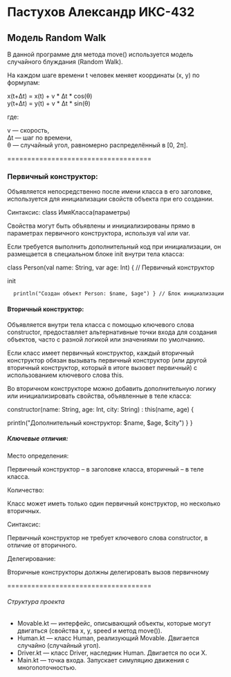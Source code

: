 # Пастухов Александр ИКС-432

## Модель Random Walk
В данной программе для метода move() используется модель случайного блуждания (Random Walk).  

На каждом шаге времени t человек меняет координаты (x, y) по формулам:  

x(t+Δt) = x(t) + v * Δt * cos(θ)  
y(t+Δt) = y(t) + v * Δt * sin(θ)  
  
где:  

v — скорость,  
Δt — шаг по времени,  
θ — случайный угол, равномерно распределённый в [0, 2π].  

====================================

### Первичный конструктор:

Объявляется непосредственно после имени класса в его заголовке, используется для инициализации свойств объекта при его создании.

Синтаксис: class ИмяКласса(параметры)

Свойства могут быть объявлены и инициализированы прямо в параметрах первичного конструктора, используя val или var.

Если требуется выполнить дополнительный код при инициализации, он размещается в специальном блоке init внутри тела класса:

class Person(val name: String, var age: Int) { // Первичный конструктор

 init 
 
      println("Создан объект Person: $name, $age") } // Блок инициализации
#### Вторичный конструктор:

Объявляется внутри тела класса с помощью ключевого слова constructor, предоставляет альтернативные точки входа для создания объектов, часто с разной логикой или значениями по умолчанию.

Если класс имеет первичный конструктор, каждый вторичный конструктор обязан вызывать первичный конструктор (или другой вторичный конструктор, который в итоге вызовет первичный) с использованием ключевого слова this.

Во вторичном конструкторе можно добавить дополнительную логику или инициализировать свойства, объявленные в теле класса:

constructor(name: String, age: Int, city: String) : this(name, age) {

 println("Дополнительный конструктор: $name, $age, $city") } }

##### Ключевые отличия:
Место определения:

Первичный конструктор – в заголовке класса, вторичный – в теле класса.

Количество:

Класс может иметь только один первичный конструктор, но несколько вторичных.

Синтаксис:

Первичный конструктор не требует ключевого слова constructor, в отличие от вторичного.

Делегирование:

Вторичные конструкторы должны делегировать вызов первичному

====================================

###### Структура проекта

- Movable.kt — интерфейс, описывающий объекты, которые могут двигаться (свойства x, y, speed и метод move()).
- Human.kt — класс Human, реализующий Movable. Двигается случайно (случайный угол).
- Driver.kt — класс Driver, наследник Human. Двигается по оси X.
- Main.kt — точка входа. Запускает симуляцию движения с многопоточностью.
